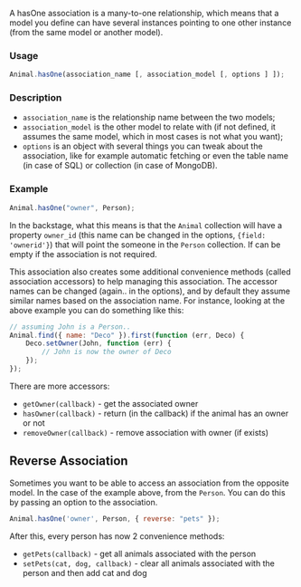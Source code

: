 A hasOne association is a many-to-one relationship, which means that a model you define can have several instances pointing to one other instance (from the same model or another model).

### Usage

```js
Animal.hasOne(association_name [, association_model [, options ] ]);
```

### Description

- `association_name` is the relationship name between the two models;
- `association_model` is the other model to relate with (if not defined, it assumes the same model, which in most cases is not what you want);
- `options` is an object with several things you can tweak about the association, like for example automatic fetching or even the table name (in case of SQL) or collection (in case of MongoDB).

### Example

```js
Animal.hasOne("owner", Person);
```

In the backstage, what this means is that the `Animal` collection will have a property `owner_id` (this name can be changed in the options, `{field: 'ownerid'}`) that will point the someone in the `Person` collection. If can be empty if the association is not required.

This association also creates some additional convenience methods (called association accessors) to help managing this association. The accessor names can be changed (again.. in the options), and by default they assume similar names based on the association name. For instance, looking at the above example you can do something like this:

```js
// assuming John is a Person..
Animal.find({ name: "Deco" }).first(function (err, Deco) {
    Deco.setOwner(John, function (err) {
        // John is now the owner of Deco
    });
});
```

There are more accessors:

- `getOwner(callback)` - get the associated owner
- `hasOwner(callback)` - return (in the callback) if the animal has an owner or not
- `removeOwner(callback)` - remove association with owner (if exists)

## Reverse Association

Sometimes you want to be able to access an association from the opposite model. In the case of the example above, from the `Person`. You can do this by passing an option to the association.

```js
Animal.hasOne('owner', Person, { reverse: "pets" });
```

After this, every person has now 2 convenience methods:

- `getPets(callback)` - get all animals associated with the person
- `setPets(cat, dog, callback)` - clear all animals associated with the person and then add cat and dog